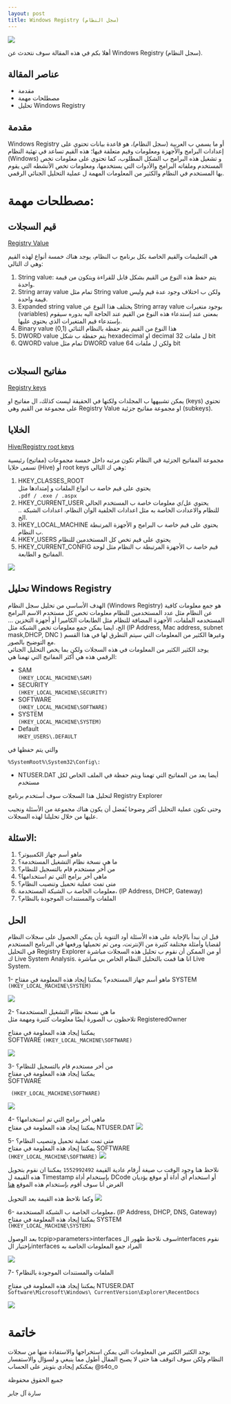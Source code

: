 ```yaml
--- 
layout: post
title: Windows Registry (سجل النظام)
---
```


![](https://cdn2.iconfinder.com/data/icons/metro-uinvert-dock/256/RegEdit.png)

أهلا بكم في هذه المقالة سوف نتحدث عن Windows Registry (سجل النظام). 



## عناصر المقالة
- مقدمة 
- مصطلحات مهمة 
- تحليل Windows Registry  




## مقدمة

 Windows Registry  أو ما يسمي ب العربية (سجل النظام)، هو قاعدة بيانات تحتوي على إعدادات البرامج والأجهزة ومعلومات وقيم متعلقة فيها؛ هذه القيم تساعد في تهئية النظام (Windows) و تشغيل هذه البرامج ب الشكل المطلوب، كما تحتوي على معلومات تخص المستخدم وملفاته البرامج والأدوات التي يستخدمها، ومعلومات تخص الأنشطه التي يقوم بها المستخدم في النظام والكثير من المعلومات المهمة ل عملية التحليل الجنائي الرقمي. 


#  مصطلحات مهمة:  

##  قيم السجلات 
  <ins> Registry Value  </ins>


 هي التعليمات والقيم الخاصة بكل برنامج ب النظام، يوجد هناك خمسة أنواع  لهذه القيم وهي ك التالي: 



1.  String value: يتم حفظ هذه النوع من القيم بشكل قابل للقراءة ويتكون من قيمة واحدة. 
2. String array value تمام مثل  String value ولكن ب اختلاف وجود عدة قيم وليس قيمة واحدة.
3. Expanded string value يختلف هذا النوع عن String array value بوجود متغيرات (variables) بمعنى عند إستدعاء هذه النوع من القيم عند الحاجة اليه بدوره سيقوم بإستدعاء قيم المتغيرات الذي يحتوي عليها.
4. Binary value هذا النوع من القيم يتم حفظة بالنظام الثنائي  (0,1) 
5. DWORD value يتم حفظة ب شكل hexadecimal او decimal ل ملفات 32 bit  
6. QWORD value تمام مثل DWORD value ولكن ل ملفات 64 bit 


 ![]()




## مفاتيح السجلات
  <ins> Registry keys </ins>  

يمكن تشبيهها ب المجلدات ولكنها في الحقيقة ليست كذلك، ال مفاتيح او (keys) تحتوي على مجموعة من القيم وهي  Registry Value او مجموعة مفاتيح جزئية (subkeys). 

## الخلايا 

 <ins> Hive/Registry root keys   </ins>
 
 مجموعة المفاتيح الجزئية في النظام تكون مرتبه داخل خمسة مجموعات (مفاتيح) رئيسية تسمى خلايا (Hive) أو root keys  وهي ك التالي: 


1. HKEY_CLASSES_ROOT  
يحتوي على قيم خاصة ب انواع الملفات و إمتدادها مثل  
`.pdf / .exe / .aspx ` 
2. HKEY_CURRENT_USER 
يحتوي عل/ي معلومات خاصة ب المستخدم الحالي للنظام والاعدادت الخاصة به مثل اعدادات الخلفية الوان النظام، اعدادات الشبكة .. الخ. 
3. HKEY_LOCAL_MACHINE  يحتوي على قيم خاصة ب البرامج و الأجهزة المرتبطة ب النظام. 
4. HKEY_USERS يحتوي على قيم تخص كل المستخدمين للنظام 
5. HKEY_CURRENT_CONFIG قيم خاصة ب الأجهزة المرتبطة ب النظام مثل لوحة المفاتيح و الطابعة. 
 
![](https://i.ibb.co/fX6Qrmx/Untitled-Diagram.png)



##  تحليل Windows Registry 
الهدف الأساسي من تحليل سجل النظام (Windows Registry) هو جمع معلومات كافية عن النظام مثل عدد المستخدمين للنظام معلومات تخص كل مستخدم الاسم البرامج المستخدمه الملفات، الأجهزة المضافة للنظام مثل الطابعات الكاميرا أو أجهزة التخزين ... الخ، ايضا يمكن جمع معلومات تخص الشبكة مثل (IP Address, Mac address, subnet mask,DHCP, DNC ) وغيرها الكثير من المعلومات التي سيتم التطرق لها في هذا القسم مع التوضيح بالصور.  
يوجد الكثير الكثير من المعلومات في هذه السجلات ولكن بما يخص التحليل الجنائي الرقمي هذه هي أكثر المفاتيح التي تهمنا هي: 


- SAM  
`(HKEY_LOCAL_MACHINE\SAM)`
- SECURITY  
`(HKEY_LOCAL_MACHINE\SECURITY)`
- SOFTWARE  
`(HKEY_LOCAL_MACHINE\SOFTWARE)`
- SYSTEM  
`(HKEY_LOCAL_MACHINE\SYSTEM)`
- Default   
`HKEY_USERS\.DEFAULT`

والتي يتم حفظها في    

`%SystemRoot%\System32\Config\:`

- NTUSER.DAT 
أيضا يعد من المفاتيح التي  تهمنا ويتم حفظة في الملف الخاص لكل مستخدم 

لتحليل هذا السجلات سوف أستخدم برنامج Registry Explorer


 وحتى تكون عملية التحليل أكثر وضوحا يُفضل أن يكون هناك مجموعة من الأسئلة ونجيب عليها من خلال تحليلنا لهذه السجلات.

## الاسئلة: 
1. ماهو أسم جهاز الكمبيوتر؟ 
2. ما هي نسخة نظام التشغيل المستخدمة؟ 
3.  من أخر مستخدم قام بالتسجيل للنظام؟ 
4.  ماهي أخر برامج التي تم استخدامها؟ 
5. متى تمت عملية تحميل وتنصيب النظام؟ 
6. معلومات الخاصة ب الشبكة المستخدمة، (IP Address, DHCP, Gateway)
7. الملفات والمستندات الموجودة بالنظام؟ 


## الحل 
قبل ان نبدأ بالإجابة على هذه الأسئلة أود التنوية بأن يمكن الحصول على سجلات النظام لقضايا وأمثلة مختلفة كثيرة من الإنترنت، ومن ثم  تحميلها ورفعها في البرنامج المستخدم في التحليل Registry Explorer أو من الممكن أن نقوم ب تحليل هذه السجلات مباشرة ك  Live System Analysis.
انا هنا قمت بالتحليل النظام الخاص بي مباشرة 
Live System. 


1- ماهو أسم جهاز المستخدم؟ 
يمكننا إيجاد هذه المعلومة في مفتاح 
SYSTEM  
`(HKEY_LOCAL_MACHINE\SYSTEM)`

![](https://i.ibb.co/h9Jq2yj/CN.png)

2- ما هي نسخة نظام التشغيل المستخدمة؟  
تلاحظون ب الصورة أيضًا معلومات كثيرة ومهمة مثل 
RegisteredOwner 


يمكننا إيجاد هذه المعلومة في مفتاح    
SOFTWARE
`(HKEY_LOCAL_MACHINE\SOFTWARE)`

![](https://i.ibb.co/GnTTHK7/CV.png)

3-  من أخر مستخدم قام بالتسجيل للنظام؟  
يمكننا إيجاد هذه المعلومة في مفتاح   
SOFTWARE   

` (HKEY_LOCAL_MACHINE\SOFTWARE)`

![](https://i.ibb.co/gjvXjWh/last.png)

4-  ماهي أخر برامج التي تم استخدامها؟   
 يمكننا إيجاد هذه المعلومة في مفتاح 
 NTUSER.DAT 
![](https://i.ibb.co/MMkjrg1/lastvist.png)

5- متى تمت عملية تحميل وتنصيب النظام؟   
يمكننا إيجاد هذه المعلومة في مفتاح 
SOFTWARE   
`(HKEY_LOCAL_MACHINE\SOFTWARE)`
![](https://i.ibb.co/w4mHQjZ/CV.png)

نلاحظ هنا وجود الوقت ب صيغة أرقام عادية القيمة `1552992492` يمكننا ان نقوم بتحويل هذه القيمة ل  Timestamp بإستخدام أداة DCode أو استخدام أي أداة أو موقع يؤديان الغرض أنا سوف أقوم بإستخدام هذه الموقع [هنا](https://www.epochconverter.com/)

وكما نلاحظ هذه القيمة بعد التحويل 
![](https://i.ibb.co/7kBBr5S/Screen-Shot-2020-05-28-at-5-45-22-PM.png)



6- معلومات الخاصة ب الشبكة المستخدمة، (IP Address, DHCP, DNS, Gateway)   
يمكننا إيجاد هذه المعلومة في مفتاح 
SYSTEM  
`(HKEY_LOCAL_MACHINE\SYSTEM)`

بعد الوصول 
tcpip>parameters>interfaces
سوف نلاحظ ظهور الinterfaces نقوم بإختيار الinterfaces المراد جمع المعلومات الخاصة به 

![](https://i.ibb.co/dGGrFLf/network-information.png)


7- الملفات والمستندات الموجودة بالنظام؟ 

يمكننا إيجاد هذه المعلومة في مفتاح 
NTUSER.DAT  
`Software\Microsoft\Windows\
CurrentVersion\Explorer\RecentDocs`

 ![](https://i.ibb.co/fx65Ss4/Screenshot-16.png)


# خاتمة 

يوجد الكثير الكثير من المعلومات التي يمكن استخراجها والاستفادة منها من سجلات النظام ولكن سوف اتوقف هنا حتى لا يصبح المقال أطول مما ينبغي و لسؤال والاستفسار يمكنكم إيجادي بتويتر على الحساب @s4o_o


جميع الحقوق محفوظة 

سارة آل جابر 
